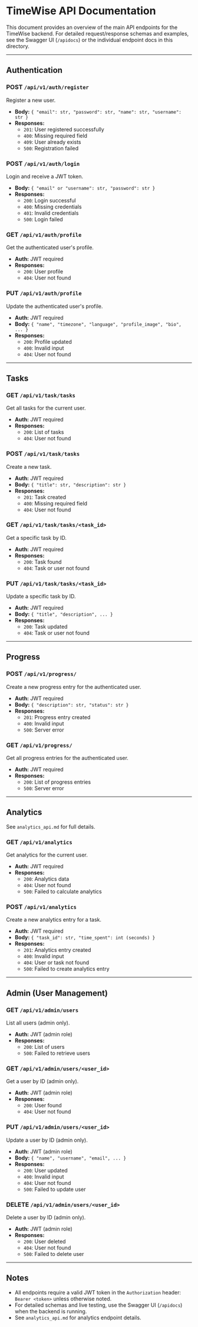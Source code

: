 # TimeWise API Documentation

This document provides an overview of the main API endpoints for the TimeWise backend. For detailed request/response schemas and examples, see the Swagger UI (`/apidocs`) or the individual endpoint docs in this directory.

---

## Authentication

### POST `/api/v1/auth/register`
Register a new user.
- **Body:** `{ "email": str, "password": str, "name": str, "username": str }`
- **Responses:**
  - `201`: User registered successfully
  - `400`: Missing required field
  - `409`: User already exists
  - `500`: Registration failed

### POST `/api/v1/auth/login`
Login and receive a JWT token.
- **Body:** `{ "email" or "username": str, "password": str }`
- **Responses:**
  - `200`: Login successful
  - `400`: Missing credentials
  - `401`: Invalid credentials
  - `500`: Login failed

### GET `/api/v1/auth/profile`
Get the authenticated user's profile.
- **Auth:** JWT required
- **Responses:**
  - `200`: User profile
  - `404`: User not found

### PUT `/api/v1/auth/profile`
Update the authenticated user's profile.
- **Auth:** JWT required
- **Body:** `{ "name", "timezone", "language", "profile_image", "bio", ... }`
- **Responses:**
  - `200`: Profile updated
  - `400`: Invalid input
  - `404`: User not found

---

## Tasks

### GET `/api/v1/task/tasks`
Get all tasks for the current user.
- **Auth:** JWT required
- **Responses:**
  - `200`: List of tasks
  - `404`: User not found

### POST `/api/v1/task/tasks`
Create a new task.
- **Auth:** JWT required
- **Body:** `{ "title": str, "description": str }`
- **Responses:**
  - `201`: Task created
  - `400`: Missing required field
  - `404`: User not found

### GET `/api/v1/task/tasks/<task_id>`
Get a specific task by ID.
- **Auth:** JWT required
- **Responses:**
  - `200`: Task found
  - `404`: Task or user not found

### PUT `/api/v1/task/tasks/<task_id>`
Update a specific task by ID.
- **Auth:** JWT required
- **Body:** `{ "title", "description", ... }`
- **Responses:**
  - `200`: Task updated
  - `404`: Task or user not found

---

## Progress

### POST `/api/v1/progress/`
Create a new progress entry for the authenticated user.
- **Auth:** JWT required
- **Body:** `{ "description": str, "status": str }`
- **Responses:**
  - `201`: Progress entry created
  - `400`: Invalid input
  - `500`: Server error

### GET `/api/v1/progress/`
Get all progress entries for the authenticated user.
- **Auth:** JWT required
- **Responses:**
  - `200`: List of progress entries
  - `500`: Server error

---

## Analytics

See `analytics_api.md` for full details.

### GET `/api/v1/analytics`
Get analytics for the current user.
- **Auth:** JWT required
- **Responses:**
  - `200`: Analytics data
  - `404`: User not found
  - `500`: Failed to calculate analytics

### POST `/api/v1/analytics`
Create a new analytics entry for a task.
- **Auth:** JWT required
- **Body:** `{ "task_id": str, "time_spent": int (seconds) }`
- **Responses:**
  - `201`: Analytics entry created
  - `400`: Invalid input
  - `404`: User or task not found
  - `500`: Failed to create analytics entry

---

## Admin (User Management)

### GET `/api/v1/admin/users`
List all users (admin only).
- **Auth:** JWT (admin role)
- **Responses:**
  - `200`: List of users
  - `500`: Failed to retrieve users

### GET `/api/v1/admin/users/<user_id>`
Get a user by ID (admin only).
- **Auth:** JWT (admin role)
- **Responses:**
  - `200`: User found
  - `404`: User not found

### PUT `/api/v1/admin/users/<user_id>`
Update a user by ID (admin only).
- **Auth:** JWT (admin role)
- **Body:** `{ "name", "username", "email", ... }`
- **Responses:**
  - `200`: User updated
  - `400`: Invalid input
  - `404`: User not found
  - `500`: Failed to update user

### DELETE `/api/v1/admin/users/<user_id>`
Delete a user by ID (admin only).
- **Auth:** JWT (admin role)
- **Responses:**
  - `200`: User deleted
  - `404`: User not found
  - `500`: Failed to delete user

---

## Notes
- All endpoints require a valid JWT token in the `Authorization` header: `Bearer <token>` unless otherwise noted.
- For detailed schemas and live testing, use the Swagger UI (`/apidocs`) when the backend is running.
- See `analytics_api.md` for analytics endpoint details.
